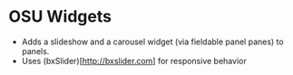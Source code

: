 # OSU Widgets

* Adds a slideshow and a carousel widget (via fieldable panel panes) to panels.
* Uses (bxSlider)[http://bxslider.com] for responsive behavior
